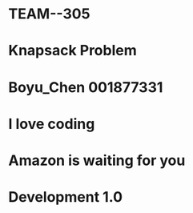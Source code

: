 # TEAM--305
# Knapsack Problem
# Boyu_Chen 001877331
# I love coding
# Amazon is waiting for you
# Development 1.0